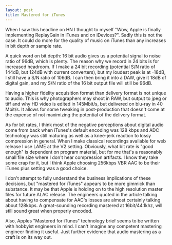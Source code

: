 ```yaml
---
layout: post
title: Mastered for iTunes
---
```


When I saw this headline on HN I thought to myself "Wow, Apple is finally implementing ReplayGain in iTunes and on iDevices?". Sadly this is not the case. It could do more for the quality of music on iTunes than any increases in bit depth or sample rate.

A quick word on bit depth: 16 bit audio gives us a potential signal to noise ratio of 96dB, which is plenty. The reason why we record in 24 bits is for increased headroom. If I make a 24 bit recording (potential S/N ratio of 144dB, but 124dB with current converters), but my loudest peak is at -18dB, I still have a S/N ratio of 106dB. I can then bring it into a DAW, give it 18dB of digital gain, and my S/N ratio of the 16 bit output file will still be 96dB.

Having a higher fidelity acquisition format than delivery format is not unique to audio. This is why photographers may shoot in RAW, but output to jpeg or tiff and why HD video is edited in 145Mbit/s, but delivered on blu-ray in 40 Mbit/s. It allows for some tweaking in post-production that doesn't come at the expense of not maximizing the potential of the delivery format.

As for bit rates, I think most of the negative perceptions about digital audio come from back when iTunes's default encoding was 128 kbps and ADC technology was still maturing as well as a knee-jerk reaction to lossy compression in general. When I make classical recordings available for web release I use LAME at the V2 setting. Obviously, what bit rate is "good enough" is dependent on program material, but for me that's a reasonably small file size where I don't hear compression artifacts. I know they take some crap for it, but I think Apple choosing 256kbps VBR AAC to be their iTunes plus setting was a good choice.

I don't attempt to fully understand the business implications of these decisions, but "mastered for iTunes" appears to be more gimmick than substance. It may be that Apple is holding on to the high resolution master files for future ALAC release. The engineers quoted in the article talking about having to compensate for AAC's losses are almost certainly talking about 128kbps. A great-sounding recording mastered at 16bit/44.1khz, will still sound great when properly encoded.

Also, Apples "Mastered for iTunes" technology brief seems to be written with hobbyist engineers in mind. I can't imagine any competent mastering engineer finding it useful. Just further evidence that audio mastering as a craft is on its way out.